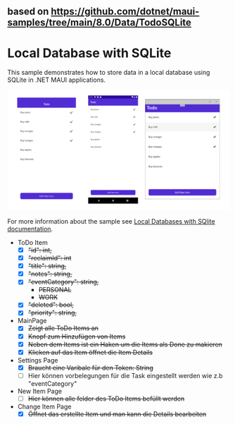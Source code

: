 ## based on https://github.com/dotnet/maui-samples/tree/main/8.0/Data/TodoSQLite

# Local Database with SQLite

This sample demonstrates how to store data in a local database using SQLite in .NET MAUI applications.

![Todo app on iOS, Android, and Windows](images/todo-list.png)

For more information about the sample see [Local Databases with SQlite documentation](https://docs.microsoft.com/dotnet/maui/data-cloud/database-sqlite).

- ToDo Item
    - [x] ~~"id": int,~~
    - [x] ~~"reclaimId": int~~
    - [x] ~~"title": string,~~
    - [x] ~~"notes": string,~~
    - [x] ~~"eventCategory": string,~~
      - ~~PERSONAL~~
      - ~~WORK~~
    - [x] ~~"deleted": bool,~~
    - [x] ~~"priority": string,~~
- MainPage
    - [x] ~~Zeigt alle ToDo Items an~~
    - [x] ~~Knopf zum Hinzufügen von Items~~
    - [x] ~~Neben dem Items ist ein Haken um die Items als Done zu makieren~~
    - [x] ~~Klicken auf das Item öffnet die Item Details~~
- Settings Page
    - [x] ~~Braucht eine Varibale für den Token: String~~
    - [ ] Hier können vorbelegungen für die Task eingestellt werden wie z.b "eventCategory"
- New Item Page
    - [ ] ~~Hier können alle felder des ToDo Items befüllt werden~~
- Change Item Page
    - [x] ~~Öffnet das erstellte Item und man kann die Details bearbeiten~~
